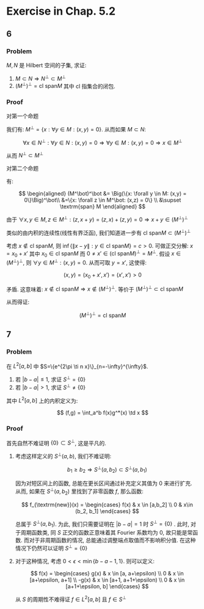 # Exercise in Chap. 5.2

## 6

### Problem 

$M, N$ 是 Hilbert 空间的子集, 求证:
1.  $M\subset N \Rightarrow N^\bot \subset M^\bot$
2.  $(M^\bot)^\bot = \textrm{cl }\textrm{span} M$
其中 $\textrm{cl}$ 指集合的闭包.

### Proof

对第一个命题

我们有: $M^\bot = \{x: \forall y \in M: (x,y) = 0\}$. 从而如果 $M\subset N$:

$$
\forall x \in N^\bot: \forall y \in N: (x,y) = 0 \Rightarrow \forall y \in M: (x,y) = 0\Rightarrow x \in M^\bot
$$

从而 $N^\bot \subset M^\bot$

对第二个命题

有:

$$
\begin{aligned}
(M^\bot)^\bot &= \Big(\{x: \forall y \in M: (x,y) = 0\}\Big)^\bot\\
&=\{x: \forall z \in M^\bot: (x,z) = 0\} \\
&\supset \textrm{span} M
\end{aligned}
$$

由于 $\forall x, y\in M, z\in M^\bot: (z,x+y) = (z,x)+(z,y)=0\Rightarrow x+y \in (M^\bot)^\bot$

类似的由内积的连续性(线性有界泛函), 我们知道进一步有 $\textrm{cl span} M \subset (M^\bot)^\bot$

考虑 $x \notin \textrm{cl span} M$, 则 $\inf\{\|x-y\|: y\in \textrm{cl span} M\} = c \gt 0$. 可做正交分解: $x = x_0+x'$ 其中 $x_0\in \textrm{cl span} M$ 而 $0\neq x' \in (\textrm{cl span} M)^\bot = M^\bot$. 假设 $x\in (M^\bot)^\bot$, 则 $\forall y \in M^\bot: (x,y) = 0$. 从而可取 $y = x'$, 这使得:

$$
(x, y) = (x_0 + x', x') = (x',x') \gt 0
$$

矛盾. 这意味着: $x\notin \textrm{cl span} M \Rightarrow x\notin (M^\bot)^\bot$. 等价于 $(M^\bot)^\bot \subset \textrm{cl span} M$

从而得证:

$$
(M^\bot)^\bot = \textrm{cl span} M
$$

## 7

### Problem

在 $L^2[a,b]$ 中 $S=\{e^{2\pi \ti n x}\}_{n=-\infty}^{\infty}$. 

1.  若 $|b-a|\leq 1$, 求证 $S^\bot = \{0\}$
2.  若 $|b-a|\gt 1$, 求证 $S^\bot \neq \{0\}$

其中 $L^2[a,b]$ 上的内积定义为:

$$
(f,g) = \int_a^b f(x)g^*(x) \td x
$$

### Proof

首先自然不难证明 $\{0\}\subset S^\bot$, 这是平凡的.

1.  考虑这样定义的 $S^\bot(a,b)$, 我们不难证明:

    $$
    b_1 \geq b_2 \Rightarrow S^\bot(a, b_2) \subset S^\bot(a,b_1)
    $$

    因为对短区间上的函数, 总能在更长区间通过补充定义其值为 $0$ 来进行扩充. 从而, 如果在 $S^\bot(a,b_2)$ 里找到了非零函数 $f$, 那么函数:

    $$
    f_{\textrm{new}}(x) = \begin{cases}
    f(x) & x \in [a,b_2] \\
    0 & x\in (b_2, b_1]
    \end{cases}
    $$

    总属于 $S^\bot(a,b_1)$. 为此, 我们只需要证明在 $|b-a| =1$ 时 $S^\bot =\{0\}$ . 此时, 对于周期函数类, 同 $S$ 正交的函数正意味着其 Fourier 系数均为 $0$, 故只能是常函数. 而对于非周期函数的情况, 总能通过调整端点取值而不影响积分值. 在这种情况下仍然可以证明 $S^\bot = \{0\}$

2.  对于这种情况, 考虑 $0\lt \epsilon \lt \min\{b-a-1, 1\}$. 则可以定义:

    $$
    f(x) = \begin{cases}
    g(x)    & x \in [a, a+\epsilon) \\
    0 & x \in [a+\epsilon, a+1] \\
    -g(x) & x \in [a+1, a+1+\epsilon) \\
    0 & x \in [a+1+\epsilon, b]
    \end{cases}
    $$

    从 $S$ 的周期性不难得证 $f \in L^2[a,b]$ 且 $f \in S^\bot$


